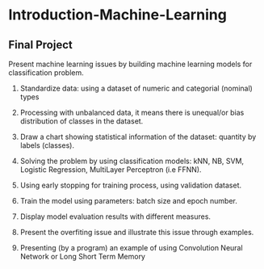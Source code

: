 # Introduction-Machine-Learning
## Final Project
Present machine learning issues by building machine learning models for classification
problem.
1) Standardize data: using a dataset of numeric and categorial (nominal) types 
2) Processing with unbalanced data, it means there is unequal/or bias distribution of classes
in the dataset.
3) Draw a chart showing statistical information of the dataset: quantity by labels (classes).

4) Solving the problem by using classification models: kNN, NB, SVM, Logistic Regression,
MultiLayer Perceptron (i.e FFNN). 
5) Using early stopping for training process, using validation dataset. 
6) Train the model using parameters: batch size and epoch number.
7) Display model evaluation results with different measures. 
8) Present the overfiting issue and illustrate this issue through examples. 
9) Presenting (by a program) an example of using Convolution Neural Network or Long Short
Term Memory 
